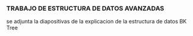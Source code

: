 ### TRABAJO DE ESTRUCTURA DE DATOS AVANZADAS

se adjunta la diapositivas de la explicacion de la estructura de datos BK Tree